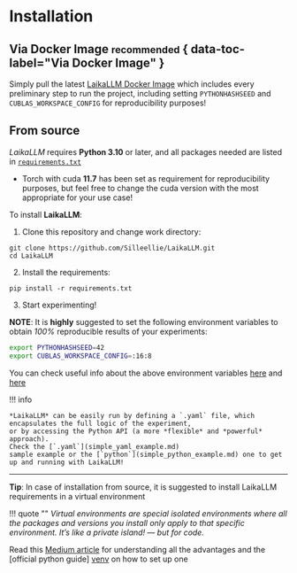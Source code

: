 # Installation

## Via Docker Image <small>recommended</small> { data-toc-label="Via Docker Image" }

Simply pull the latest [LaikaLLM Docker Image](https://hub.docker.com/r/silleellie/laikallm) 
which includes every preliminary step to run the project, including setting `PYTHONHASHSEED` and
`CUBLAS_WORKSPACE_CONFIG` for reproducibility purposes!

## From source

*LaikaLLM* requires **Python 3.10** or later, and all packages needed are listed in 
[`requirements.txt`](https://github.com/Silleellie/LaikaLLM/blob/main/requirements.txt)

- Torch with cuda **11.7** has been set as requirement for reproducibility purposes, but feel free to change the cuda
  version with the most appropriate for your use case!

To install **LaikaLLM**:

1. Clone this repository and change work directory:
  ```
  git clone https://github.com/Silleellie/LaikaLLM.git
  cd LaikaLLM
  ```
2. Install the requirements:
  ```
  pip install -r requirements.txt
  ```
3. Start experimenting!

**NOTE**: It is **highly** suggested to set the following environment variables to obtain *100%* reproducible results of
your experiments:

```bash
export PYTHONHASHSEED=42
export CUBLAS_WORKSPACE_CONFIG=:16:8
```

You can check useful info about the above environment variables [here](https://docs.python.org/3.3/using/cmdline.html#envvar-PYTHONHASHSEED) and [here](https://docs.nvidia.com/cuda/cublas/index.html#results-reproducibility)

!!! info

    *LaikaLLM* can be easily run by defining a `.yaml` file, which encapsulates the full logic of the experiment,
    or by accessing the Python API (a more *flexible* and *powerful* approach).
    Check the [`.yaml`](simple_yaml_example.md)
    sample example or the [`python`](simple_python_example.md) one to get up and running with LaikaLLM!


---
**Tip**: In case of installation from source, it is suggested to install LaikaLLM requirements in a virtual environment

!!! quote ""
    *Virtual environments are special isolated environments where all the packages and versions you install only 
    apply to that specific environment. It’s like a private island! — but for code.*

Read this [Medium article][medium] for understanding all the advantages and the [official python guide] [venv]
on how to set up one

[medium]: https://towardsdatascience.com/why-you-should-use-a-virtual-environment-for-every-python-project-c17dab3b0fd0
[venv]: https://packaging.python.org/en/latest/guides/installing-using-pip-and-virtual-environments/
